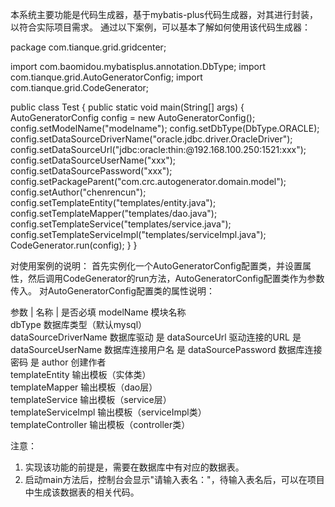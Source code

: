 本系统主要功能是代码生成器，基于mybatis-plus代码生成器，对其进行封装，以符合实际项目需求。
通过以下案例，可以基本了解如何使用该代码生成器：

package com.tianque.grid.gridcenter;

import com.baomidou.mybatisplus.annotation.DbType;
import com.tianque.grid.AutoGeneratorConfig;
import com.tianque.grid.CodeGenerator;

public class Test {
    public static void main(String[] args) {
        AutoGeneratorConfig config = new AutoGeneratorConfig();
        config.setModelName("modelname");
        config.setDbType(DbType.ORACLE);
        config.setDataSourceDriverName("oracle.jdbc.driver.OracleDriver");
        config.setDataSourceUrl("jdbc:oracle:thin:@192.168.100.250:1521:xxx");
        config.setDataSourceUserName("xxx");
        config.setDataSourcePassword("xxx");
        config.setPackageParent("com.crc.autogenerator.domain.model");
        config.setAuthor("chenrencun");
        config.setTemplateEntity("templates/entity.java");
        config.setTemplateMapper("templates/dao.java");
        config.setTemplateService("templates/service.java");
        config.setTemplateServiceImpl("templates/serviceImpl.java");
        CodeGenerator.run(config);
    }
}

对使用案例的说明：
    首先实例化一个AutoGeneratorConfig配置类，并设置属性，然后调用CodeGenerator的run方法，AutoGeneratorConfig配置类作为参数传入。
对AutoGeneratorConfig配置类的属性说明：

参数	  |             名称	  |                  是否必填
modelName	            模块名称	
dbType	                数据库类型（默认mysql）	
dataSourceDriverName	数据库驱动	                  是
dataSourceUrl	        驱动连接的URL	              是
dataSourceUserName	    数据库连接用户名	            是
dataSourcePassword	    数据库连接密码	                是
author	                创建作者	
templateEntity	        输出模板（实体类）	
templateMapper	        输出模板（dao层）	
templateService	        输出模板（service层）	
templateServiceImpl	    输出模板（serviceImpl类）	
templateController	    输出模板（controller类）	

注意：
1.	实现该功能的前提是，需要在数据库中有对应的数据表。
2.	启动main方法后，控制台会显示"请输入表名："，待输入表名后，可以在项目中生成该数据表的相关代码。
